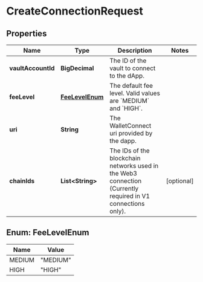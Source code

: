 

# CreateConnectionRequest


## Properties

| Name | Type | Description | Notes |
|------------ | ------------- | ------------- | -------------|
|**vaultAccountId** | **BigDecimal** | The ID of the vault to connect to the dApp. |  |
|**feeLevel** | [**FeeLevelEnum**](#FeeLevelEnum) | The default fee level. Valid values are &#x60;MEDIUM&#x60; and &#x60;HIGH&#x60;. |  |
|**uri** | **String** | The WalletConnect uri provided by the dapp. |  |
|**chainIds** | **List&lt;String&gt;** | The IDs of the blockchain networks used in the Web3 connection (Currently required in V1 connections only). |  [optional] |



## Enum: FeeLevelEnum

| Name | Value |
|---- | -----|
| MEDIUM | &quot;MEDIUM&quot; |
| HIGH | &quot;HIGH&quot; |



